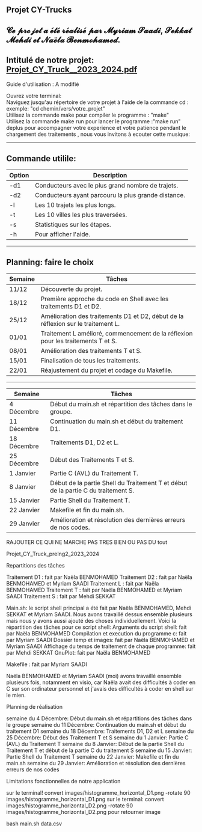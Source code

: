 
Projet CY-Trucks
----------------

𝓒𝓮 𝓹𝓻𝓸𝓳𝓮𝓽 𝓪 𝓮́𝓽𝓮́ 𝓻𝓮́𝓪𝓵𝓲𝓼𝓮́ 𝓹𝓪𝓻 𝓜𝔂𝓻𝓲𝓪𝓶 𝓢𝓪𝓪𝓭𝓲, 𝓢𝓮𝓴𝓴𝓪𝓽 𝓜𝓮𝓱𝓭𝓲 𝓮𝓽 𝓝𝓪𝓮̈𝓵𝓪 𝓑𝓮𝓷𝓶𝓸𝓱𝓪𝓶𝓮𝓭.
----------------------------------------------------------------------------------------------------------------------------------------------------------------------------------------------------------------
Intitulé de notre projet: [Projet_CY_Truck__2023_2024.pdf](https://github.com/Myri23/Projet-Info-3/files/14142567/Projet_CY_Truck__2023_2024.pdf)
-

Guide d'utilisation :           A modifié

Ouvrez votre terminal:                                                                                              
Naviguez jusqu'au répertoire de votre projet à l'aide de la commande cd : exemple: "cd chemin/vers/votre_projet"                                                                  
Utilisez la commande make pour compiler le programme : "make"                                                                                                                                               
Utilisez la commande make run pour lancer le programme :"make run"                                                                                
deplus pour accompagner votre experience et votre patience pendant le chargement des traitements , nous vous invitons à ecouter cette musique:

--------------------------------------------------------------------------------------------------------------------------------------------------------------------------------------------------------
Commande utilile:
--

| Option | Description                                            |
|--------|--------------------------------------------------------|
| -d1    | Conducteurs avec le plus grand nombre de trajets.      |
| -d2    | Conducteurs ayant parcouru la plus grande distance.   |
| -l     | Les 10 trajets les plus longs.                        |
| -t     | Les 10 villes les plus traversées.                    |
| -s     | Statistiques sur les étapes.                          |
| -h     | Pour afficher l'aide.                                 |

----------------------------------------------------------------------------------------------------------------------------------------------------------------------------------------------------------------

Planning: faire le choix
--

| Semaine             | Tâches                                                            |
|---------------------|-------------------------------------------------------------------|
| 11/12               | Découverte du projet.                                            |
| 18/12               | Première approche du code en Shell avec les traitements D1 et D2. |
| 25/12               | Amélioration des traitements D1 et D2, début de la réflexion sur le traitement L. |
| 01/01               | Traitement L amélioré, commencement de la réflexion pour les traitements T et S. |
| 08/01               | Amélioration des traitements T et S.                             |
| 15/01               | Finalisation de tous les traitements.                            |
| 22/01               | Réajustement du projet et codage du Makefile.                    |

----------------------------------------------------------------------------------------------------------------------------------------------------------------------------------------------------------------

| Semaine             | Tâches                                                                       |
|---------------------|------------------------------------------------------------------------------|
| 4 Décembre          | Début du main.sh et répartition des tâches dans le groupe.                   |
| 11 Décembre         | Continuation du main.sh et début du traitement D1.                           |
| 18 Décembre         | Traitements D1, D2 et L.                                                    |
| 25 Décembre         | Début des Traitements T et S.                                               |
| 1 Janvier           | Partie C (AVL) du Traitement T.                                             |
| 8 Janvier           | Début de la partie Shell du Traitement T et début de la partie C du traitement S. |
| 15 Janvier          | Partie Shell du Traitement T.                                               |
| 22 Janvier          | Makefile et fin du main.sh.                                                 |
| 29 Janvier          | Amélioration et résolution des dernières erreurs de nos codes.               |


RAJOUTER CE QUI NE MARCHE PAS TRES BIEN OU PAS DU tout

Projet_CY_Truck_preIng2_2023_2024

Repartitions des tâches

Traitement D1 : fait par Naëla BENMOHAMED
Traitement D2 : fait par Naëla BENMOHAMED et Myriam SAADI
Traitement L : fait par Naëla BENMOHAMED
Traitement T : fait par Naëla BENMOHAMED et Myriam SAADI
Traitement S : fait par Mehdi SEKKAT

Main.sh: le script shell principal a été fait par Naëla BENMOHAMED, Mehdi SEKKAT et Myriam SAADI. Nous avons travaillé dessus ensemble plusieurs mais nous y avons aussi ajouté des choses individuellement. Voici la répartition des tâches pour ce script shell:
Arguments du script shell: fait par Naëla BENMOHAMED
Compilation et execution du programme c: fait par Myriam SAADI
Dossier temp et images: fait par Naëla BENMOHAMED et Myriam SAADI
Affichage du temps de traitement de chaque programme: fait par Mehdi SEKKAT
GnuPlot: fait par Naëla BENMOHAMED

Makefile : fait par Myriam SAADI

Naëla BENMOHAMED et Myriam SAADI (moi) avons travaillé ensemble plusieurs fois, notamment en visio, car Naëla avait des difficultés à coder en C sur son ordinateur personnel et j'avais des difficultés à coder en shell sur le mien.


Planning de réalisation

semaine du 4 Décembre: Début du main.sh et répartitions des tâches dans le groupe
semaine du 11 Décembre: Continuation du main.sh et début du traitement D1
semaine du 18 Décembre: Traitements D1, D2 et L
semaine du 25 Décembre: Début des Traitement T et S
semaine du 1 Janvier: Partie C  (AVL) du Traitement T 
semaine du 8 Janvier: Début de la partie Shell du Traitement T et début de la partie C du traitement S
semaine du 15 Janvier: Partie Shell du Traitement T
semaine du 22 Janvier: Makefile et fin du main.sh
semaine du 29 Janvier: Amélioration et résolution des dernières erreurs de nos codes

Limitations fonctionnelles de notre application 

sur le terminal! convert images/histogramme_horizontal_D1.png -rotate 90 images/histogramme_horizontal_D1.png
sur le terminal: convert images/histogramme_horizontal_D2.png -rotate 90 images/histogramme_horizontal_D2.png
pour retourner image

bash main.sh data.csv <option>
